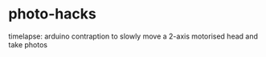 photo-hacks
===========

timelapse: arduino contraption to slowly move a 2-axis motorised head
  and take photos
